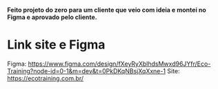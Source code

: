 <strong> Feito projeto do zero para um cliente que veio com ideia e montei no Figma e aprovado pelo cliente.</strong>

<h1>Link site e Figma</h1>

Figma: https://www.figma.com/design/fXeyRyXblhdsMwxd96JYfr/Eco-Training?node-id=0-1&m=dev&t=0PkDKqNBsjXqXxne-1
Site: https://ecotraining.com.br/
